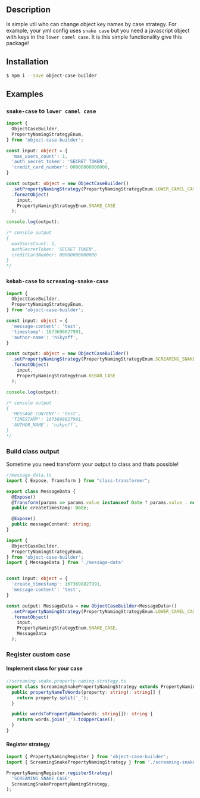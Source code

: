 ## Description
Is simple util who can change object key names by case strategy. For example, your yml config uses `snake case` but you need a javascript object with keys in the `lower camel case`. It is this simple functionality give this package!

## Installation

```bash
$ npm i --save object-case-builder
```

## Examples
### `snake-case` to `lower camel case`
```ts
import {
  ObjectCaseBuilder,
  PropertyNamingStrategyEnum,
} from 'object-case-builder';

const input: object = {
  'max_users_count': 1,
  'auth_secret_token': 'SECRET TOKEN',
  'credit_card_number': 00000000000000,
}

const output: object = new ObjectCaseBuilder()
  .setPropertyNamingStrategy(PropertyNamingStrategyEnum.LOWER_CAMEL_CASE)
  .formatObject(
    input,
    PropertyNamingStrategyEnum.SNAKE_CASE
  );

console.log(output);

/* console output
{
  maxUsersCount: 1,
  authSecretToken: 'SECRET TOKEN',
  creditCardNumber: 00000000000000
}
*/
```

### `kebab-case` to `screaming-snake-case`
```ts
import {
  ObjectCaseBuilder,
  PropertyNamingStrategyEnum,
} from 'object-case-builder';

const input: object = {
  'message-content': 'test',
  'timestamp': 1673698827991,
  'author-name': 'nikyoff',
}

const output: object = new ObjectCaseBuilder()
  .setPropertyNamingStrategy(PropertyNamingStrategyEnum.SCREAMING_SNAKE_CASE)
  .formatObject(
    input,
    PropertyNamingStrategyEnum.KEBAB_CASE
  );

console.log(output);

/* console output
{
  'MESSAGE_CONTENT': 'test',
  'TIMESTAMP': 1673698827991,
  'AUTHOR_NAME': 'nikyoff',
}
*/
```

### Build class output
Sometime you need transform your output to class and thats possible!


```ts
//message-data.ts
import { Expose, Transform } from "class-transformer";

export class MessageData {
  @Expose()
  @Transform(params => params.value instanceof Date ? params.value : new Date(params.value))
  public createTimestamp: Date;

  @Expose()
  public messageContent: string;
}
```

```ts
import {
  ObjectCaseBuilder,
  PropertyNamingStrategyEnum,
} from 'object-case-builder';
import { MessageData } from './message-data'


const input: object = {
  'create_timestamp': 1673698827991,
  'message-content': 'test',
}

const output: MessageData = new ObjectCaseBuilder<MessageData>()
  .setPropertyNamingStrategy(PropertyNamingStrategyEnum.LOWER_CAMEL_CASE)
  .formatObject(
    input,
    PropertyNamingStrategyEnum.SNAKE_CASE,
    MessageData
  );
```

### Register custom case
#### Implement class for your case
```ts
//screaming-snake.property-naming-strategy.ts
export class ScreamingSnakePropertyNamingStrategy extends PropertyNamingStrategy {
  public propertyNameToWords(property: string): string[] {
    return property.split('_');
  }

  public wordsToPropertyName(words: string[]): string {
    return words.join('_').toUpperCase();
  }
}
```

#### Register strategy

```ts
import { PropertyNamingRegister } from 'object-case-builder';
import { ScreamingSnakePropertyNamingStrategy } from './screaming-snake.property-naming-strategy';

PropertyNamingRegister.registerStrategy(
  'SCREAMING_SNAKE_CASE',
  ScreamingSnakePropertyNamingStrategy,
);
```
